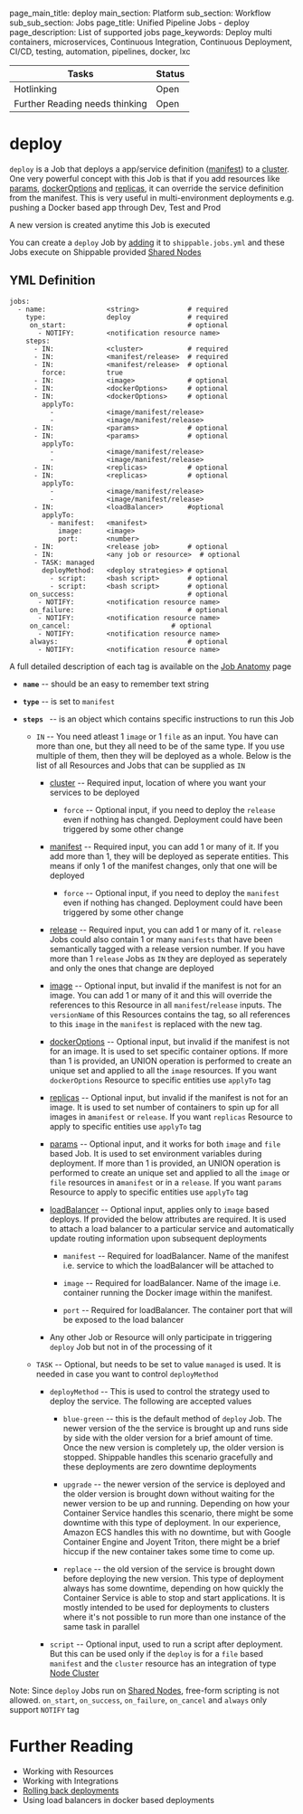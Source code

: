 page_main_title: deploy
main_section: Platform
sub_section: Workflow
sub_sub_section: Jobs
page_title: Unified Pipeline Jobs - deploy
page_description: List of supported jobs
page_keywords: Deploy multi containers, microservices, Continuous Integration, Continuous Deployment, CI/CD, testing, automation, pipelines, docker, lxc

| Tasks   |      Status    |
|----------|-------------|
| Hotlinking |  Open |
| Further Reading needs thinking|  Open |

# deploy
`deploy` is a Job that deploys a app/service definition ([manifest](workflow/job/manifest/)) to a [cluster](workflow/resource/cluster/). One very powerful concept with this Job is that if you add resources like [params](), [dockerOptions]() and [replicas](), it can override the service definition from the manifest. This is very useful in multi-environment deployments e.g. pushing a Docker based app through Dev, Test and Prod

A new version is created anytime this Job is executed

You can create a `deploy` Job by [adding](jobs-working-wth#adding) it to `shippable.jobs.yml` and these Jobs execute on Shippable provided [Shared Nodes]()

## YML Definition

```
jobs:
  - name: 				<string>			# required
    type: 				deploy				# required
	 on_start:								# optional
	   - NOTIFY: 		<notification resource name>
    steps:
      - IN: 			<cluster>			# required
      - IN: 			<manifest/release> 	# required
      - IN: 			<manifest/release> 	# optional
        force: 			true
      - IN: 			<image>				# optional
      - IN: 			<dockerOptions> 	# optional
      - IN: 			<dockerOptions> 	# optional
        applyTo:
          - 			<image/manifest/release>
          - 			<image/manifest/release>
      - IN: 			<params> 			# optional
      - IN: 			<params> 			# optional
        applyTo:
          - 			<image/manifest/release>
          - 			<image/manifest/release>
      - IN: 			<replicas> 			# optional
      - IN: 			<replicas> 			# optional
        applyTo:
          - 			<image/manifest/release>
          - 			<image/manifest/release>
      - IN: 			<loadBalancer>		#optional
        applyTo:
          - manifest: 	<manifest>  		
            image: 		<image>              
            port: 		<number>              
      - IN: 			<release job> 		# optional
      - IN: 			<any job or resource>  # optional
      - TASK: managed
        deployMethod:	<deploy strategies> # optional
          - script: 	<bash script>		# optional
          - script: 	<bash script>		# optional
	 on_success:							# optional
	   - NOTIFY: 		<notification resource name>
	 on_failure:							# optional
	   - NOTIFY: 		<notification resource name>
	 on_cancel:							# optional
	   - NOTIFY: 		<notification resource name>
	 always:								# optional
	   - NOTIFY:		<notification resource name>
```
A full detailed description of each tag is available on the [Job Anatomy](workflow/job/working-with#jobanatomy) page

* **`name`** -- should be an easy to remember text string

* **`type`** -- is set to `manifest`

* **`steps `** -- is an object which contains specific instructions to run this Job
	* `IN` -- You need atleast 1 `image` or 1 `file` as an input. You have can more than one, but they all need to be of the same type. If you use multiple of them, then they will be deployed as a whole. Below is the list of all Resources and Jobs that can be supplied as `IN`
		* [cluster]() -- Required input, location of where you want your services to be deployed
			* `force` -- Optional input, if you need to deploy the `release` even if nothing has changed. Deployment could have been triggered by some other change		
		* [manifest]() -- Required input, you can add 1 or many of it. If you add more than 1, they will be deployed as seperate entities. This means if only 1 of the manifest changes, only that one will be deployed
			* `force` -- Optional input, if you need to deploy the `manifest` even if nothing has changed. Deployment could have been triggered by some other change

		* [release]() -- Required input, you can add 1 or many of it. `release` Jobs could also contain 1 or many `manifests` that have been semantically tagged with a release version number. If you have more than 1 `release` Jobs as `IN` they are deployed as seperately and only the ones that change are deployed

		* [image]() -- Optional input, but invalid if the manifest is not for an image. You can add 1 or many of it and this will override the references to this Resource in all `manifest`/`release` inputs. The `versionName` of this Resources contains the tag, so all references to this `image` in the `manifest` is replaced with the new tag.

		* [dockerOptions]() -- Optional input, but invalid if the manifest is not for an image. It is used to set specific container options. If more than 1 is provided, an UNION operation is performed to create an unique set and applied to all the `image` resources. If you want `dockerOptions` Resource to specific entities use `applyTo` tag

		* [replicas]() -- Optional input, but invalid if the manifest is not for an image. It is used to set number of containers to spin up for all images in a`manifest` or `release`. If you want `replicas` Resource to apply to specific entities use `applyTo` tag

		* [params]() -- Optional input, and it works for both `image` and `file` based Job. It is used to set environment variables during deployment. If more than 1 is provided, an UNION operation is performed to create an unique set and applied to all the `image` or `file` resources in a`manifest` or in a `release`. If you want `params` Resource to apply to specific entities use `applyTo` tag

		* [loadBalancer]() -- Optional input,  applies only to `image` based deploys. If provided the below attributes are required. It is used to attach a load balancer to a particular service and automatically update routing information upon subsequent deployments
			* `manifest` -- Required for loadBalancer. Name of the manifest i.e. service to which the loadBalancer will be attached to

			* `image` -- Required for loadBalancer. Name of the image i.e. container running the Docker image within the manifest.
			* `port` -- Required for loadBalancer. The container port that will be exposed to the load balancer

		* Any other Job or Resource will only participate in triggering `deploy` Job but not in of the processing of it

	* `TASK` -- Optional, but needs to be set to value `managed` is used. It is needed in case you want to control `deployMethod`
		* `deployMethod` -- This is used to control the strategy used to deploy the service. The following are accepted values
			* `blue-green` -- this is the default method of `deploy` Job. The newer version of the the service is brought up and runs side by side with the older version for a brief amount of time. Once the new version is completely up, the older version is stopped. Shippable handles this scenario gracefully and these deployments are zero downtime deployments

			* `upgrade` -- the newer version of the service is deployed and the older version is brought down without waiting for the newer version to be up and running. Depending on how your Container Service handles this scenario, there might be some downtime with this type of deployment. In our experience, Amazon ECS handles this with no downtime, but with Google Container Engine and Joyent Triton, there might be a brief hiccup if the new container takes some time to come up.

			* `replace` -- the old version of the service is brought down before deploying the new version. This type of deployment always has some downtime, depending on how quickly the Container Service is able to stop and start applications. It is mostly intended to be used for deployments to clusters where it's not possible to run more than one instance of the same task in parallel

		* `script` -- Optional input, used to run a script after deployment. But this can be used only if the `deploy` is for a `file` based `manifest` and the `cluster` resource has an integration of type [Node Cluster](integration/node-cluster/)

Note: Since `deploy` Jobs run on [Shared Nodes](), free-form scripting is not allowed. `on_start`, `on_success`, `on_failure`, `on_cancel` and `always` only support `NOTIFY` tag

# Further Reading
* Working with Resources
* Working with Integrations
* [Rolling back deployments](/deploy/rollback)
* Using load balancers in docker based deployments

